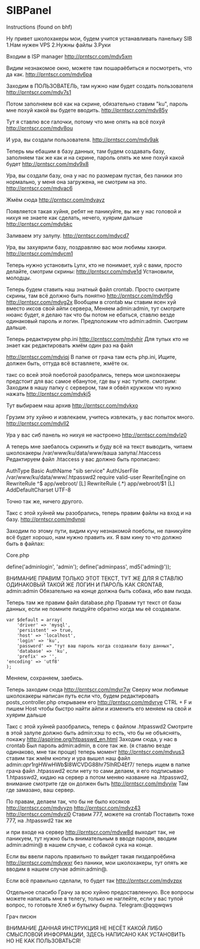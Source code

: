 # SIBPanel

Instructions (found on bhf)

Ну привет школохакеры мои, будем учится устанавливать панельку SIB
1.Нам нужен VPS
2.Нужны файлы
3.Руки

Входим в ISP manager
http://prntscr.com/mdv5xm

Видим незнакомое окно, можете там пошараёбиться и посмотреть, что да как.
http://prntscr.com/mdv6pa


Заходим в ПОЛЬЗОВАТЕЛЬ, там нужно нам будет создать пользователя
http://prntscr.com/mdv7s1


Потом заполняем всё как на скрине, обязательно ставим "ku", пароль мне похуй какой вы будете вводить.
http://prntscr.com/mdv85y


Тут я ставлю все галочки, потому что мне опять на всё похуй
http://prntscr.com/mdv8ou


И ура, вы создали пользователя.
http://prntscr.com/mdv9ak

Теперь мы ебашим в базу данных, там будем создавать базу, заполняем так же как и на скрине, пароль опять же мне похуй какой будет
http://prntscr.com/mdv9x8

Ура, вы создали базу, она у нас по размерам пустая, без паники это нормально, у меня она загружена, не смотрим на это.
http://prntscr.com/mdvac6


Жмём сюда
http://prntscr.com/mdvayz


Появляется такая хуйня, ребят не паникуйте, вы же у нас головой и нихуя не знаете как сделать, нечего, хуярим дальше
http://prntscr.com/mdvbkc


Заливаем эту залупу.
http://prntscr.com/mdvcd7


Ура, вы захуярили базу, поздравляю вас мои любимы хакири.
http://prntscr.com/mdvcm1


Теперь нужно установить Lynx, кто не понимает, хуй с вами, просто делайте, смотрим скрины:
http://prntscr.com/mdve1d
Установили, молодцы.


Теперь будем ставить наш знатный файл crontab. Просто смотрите скрины, там всё должно быть понятно
http://prntscr.com/mdvf6g
http://prntscr.com/mdvg2x
Вообщем в crontab мы ставим ясен хуй вместо иксов свой айпи сервера, Меняем admin:admin, тут смотрите нюанс будет, я делаю так что бы потом не ебаться, ставлю везде одинаковый пароль и логин.
Предположим что admin:admin.
Смотрим дальше.


Теперь редактируем php.ini
http://prntscr.com/mdvhir
Для тупых кто не знает как редактировать жмём один раз на файл


http://prntscr.com/mdviqj
В папке от грача там есть php.ini, Ищите, должен быть, оттуда всё вставляете, жмёте ок.


такс со всей этой поеботой разобрались, теперь мои школохакеры предстоит для вас самое ебанутое, где вы у нас тупите.
смотрим:
Заходим в нашу папку с сервером, там я обвёл кружком что нужно нажать
http://prntscr.com/mdvkj5


Тут выбираем наш архив
http://prntscr.com/mdvkxo


Грузим эту хуйню и извлекаем, учитесь извлекать, у вас попыток много.
http://prntscr.com/mdvll2


Ура у вас сиб панель но нихуя не настроено
http://prntscr.com/mdvlz0


А теперь мне заебалось скринить и буду всё на текст выводить, читаем школохакеры
/var/www/ku/data/www/ваша залупа/.htaccess
Редактируем файл .htaccess
у вас должно быть прописано:

AuthType Basic
AuthName "sib service"
AuthUserFile /var/www/ku/data/www/.htpasswd2
require valid-user
<IfModule mod_rewrite.c>
   RewriteEngine on
   RewriteRule    ^$ app/webroot/    [L]
   RewriteRule    (.*) app/webroot/$1 [L]
</IfModule>
AddDefaultCharset UTF-8

Точно так же, ничего другого.


Такс с этой хуйней мы разобрались, теперь правим файлы на вход и на базу.
http://prntscr.com/mdvnqi


Заходим по этому пути, видим кучу незнакомой поеботы, не паникуйте всё будет хорошо, нам нужно править их.
Я вам кину то что должно быть в файлах:

Core.php

define('adminlogin', 'admin');
define('adminpass', md5('admin@'));

ВНИМАНИЕ ПРАВИМ ТОЛЬКО ЭТОТ ТЕКСТ, ТУТ ЖЕ ДЛЯ Я СТАВЛЮ ОДИНАКОВЫЙ ТАКОЙ ЖЕ ЛОГИН И ПАРОЛЬ КАК CRONTAB,
admin:admin
Обязательно на конце должна быть собака, ибо вам пизда.



Теперь там же правим файл database.php
Правим тут текст от базы данных, если не помните пиздуйте обратно когда мы её создавали.

    var $default = array(
        'driver' => 'mysql',
        'persistent' => true,
        'host' => 'localhost',
        'login' => 'ku',
        'password' => "тут ваш пароль когда создавали базу данных",
        'database' => 'ku',
        'prefix' => '',
    'encoding' => 'utf8'
    );

Меняем, сохраняем, заебись.


Теперь заходим сюда
http://prntscr.com/mdvr7w
Сверху мои любимые школохакеры написан путь если что, будем редактировать posts_controller.php
открываем его
http://prntscr.com/mdvrye CTRL + F и пишем Host чтобы быстро найти айпи и изменить его
меняем на свой и хуярим дальше


Такс с этой хуйней разобрались, теперь с файлом
.htpasswd2
Смотрите в этой залупе должно быть admin:хэш
то есть, что бы не объяснять, покажу
http://aspirine.org/htpasswd_en.html Заходим сюда, у нас в crontab Был пароль admin:admin, в core так же. (я ставлю везде одинаково, мне так проще)
теперь момент http://prntscr.com/mdvus3
ставим так жмём кнопку и ура
вышел наш файл admin:$apr1$rgHWwHWb$l8WCVDG88hr75lhRD4Ef7/
теперь ищем в папке грача файл .htpasswd2
если нету то сами делаем, я его подписываю 1.htpasswd2, кидаю на сервер а потом меняю название на .htpasswd2, внимание
смотрите где он должен быть
http://prntscr.com/mdvviw
Там где замазано, ваш сервер.


По правам, делаем так, что бы не было косяков
http://prntscr.com/mdvyzn
http://prntscr.com/mdvz43
http://prntscr.com/mdvzi0
Ставим 777, можете на crontab Поставить тоже 777, на .htpasswd2 так же


и при входе на сервер http://prntscr.com/mdvw8d выходит так, не паникуем, тут нужно быть внимательным в вводе пароля,
вводим admin:admin@ в нашем случае, с собакой сука на конце.


Если вы ввели пароль правильно то выйдет такая пиздапроёбина http://prntscr.com/mdvwxr
без паники, мои школохакеры, тут опять же вводим в нашем случае admin:admin@.


Если всё правильно сделали, то будет так http://prntscr.com/mdvzpx


Отдельное спасибо Грачу за всю хуйню предоставленную.
Все вопросы можете написать мне в телегу, только не наглейте, если у вас тупой вопрос, то готовьте Хлеб и бутылку бырла.
Telegram:@qqqwqws

Грач писюн

ВНИМАНИЕ ДАННАЯ ИНСТРУКЦИЯ НЕ НЕСЁТ КАКОЙ ЛИБО СМЫСЛОВОЙ ИНФОРМАЦИИ, ЗДЕСЬ НАПИСАНО КАК УСТАНОВИТЬ НО НЕ КАК ПОЛЬЗОВАТЬСЯ!
